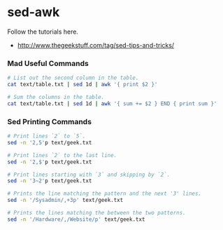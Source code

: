 # sed-awk

Follow the tutorials here.
- http://www.thegeekstuff.com/tag/sed-tips-and-tricks/


### Mad Useful Commands

```bash
# List out the second column in the table.
cat text/table.txt | sed 1d | awk '{ print $2 }'

# Sum the columns in the table.
cat text/table.txt | sed 1d | awk '{ sum += $2 } END { print sum }'
```


### Sed Printing Commands

```bash
# Print lines `2` to `5`.
sed -n '2,5'p text/geek.txt

# Print lines `2` to the last line.
sed -n '2,$'p text/geek.txt

# Print lines starting with `3` and skipping by `2`.
sed -n '3~2'p text/geek.txt

# Prints the line matching the pattern and the next '3' lines.
sed -n '/Sysadmin/,+3p' text/geek.txt

# Prints the lines matching the between the two patterns.
sed -n '/Hardware/,/Website/p' text/geek.txt
```
